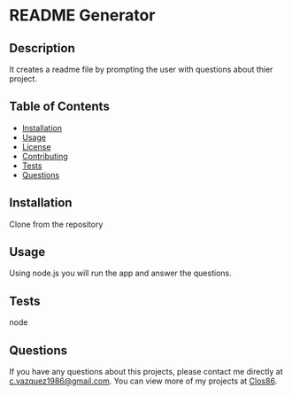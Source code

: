 # README Generator
    
  ## Description 
  It creates a readme file by prompting the user with questions about thier project.
  ## Table of Contents
  * [Installation](#installation)
  * [Usage](#usage)
  * [License](#license)
  * [Contributing](#contributing)
  * [Tests](#tests)
  * [Questions](#questions)
  
  ## Installation 
  Clone from the repository
  ## Usage 
  Using node.js you will run the app and answer the questions.
  
  ## Tests
  node
  ## Questions
  If you have any questions about this projects, please contact me directly at [c.vazquez1986@gmail.com](mailto:c.vazquez1986@gmail.com). You can view more of my projects at [Clos86](https://github.com/Clos86).
